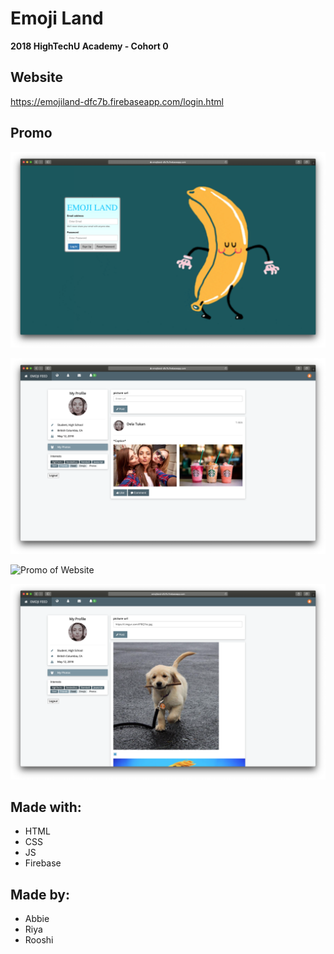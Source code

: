 # Emoji Land

**2018 HighTechU Academy - Cohort 0** 

## Website

https://emojiland-dfc7b.firebaseapp.com/login.html

## Promo

![Promo of Website](promo.png)

![Promo of Website](promo-1.png)

![Promo of Website](promo-2.png)

![Promo of Website](promo-3.png)

## Made with:

* HTML
* CSS
* JS
* Firebase

## Made by:

* Abbie
* Riya
* Rooshi
